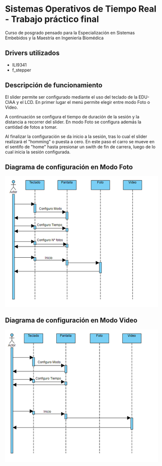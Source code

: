 # Sistemas Operativos de Tiempo Real - Trabajo práctico final 

Curso de posgrado pensado para la Especialización en Sistemas Embebidos y la Maestría en Ingeniería Biomédica


## Drivers utilizados

- ILI9341
- f_stepper

## Descripción de funcionamiento

El slider permite ser configurado mediante el uso del teclado de la EDU-CIAA y el LCD. En primer lugar el menú permite elegir entre modo
Foto o Video.

A continuación se configura el tiempo de duración de la sesión y la distancia a recorrer del slider. En modo Foto se configura
además la cantidad de fotos a tomar.

Al finalizar la configuración se da inicio a la sesión, tras lo cual el slider realizará el "homming" o puesta a cero. En este
paso el carro se mueve en el sentifo de "home" hasta presionar un swith de fin de carrera, luego de lo cual inicia la 
sesión configurada.

## Diagrama de configuración en Modo Foto

![alt text](https://github.com/juanic/plantilla/blob/master/dia_1.png)

## Diagrama de configuración en Modo Video

![alt text](https://github.com/juanic/plantilla/blob/master/dia_2.png)

